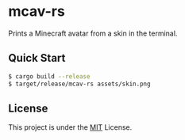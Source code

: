 # mcav-rs

Prints a Minecraft avatar from a skin in the terminal.

## Quick Start

```sh
$ cargo build --release
$ target/release/mcav-rs assets/skin.png
```

## License

This project is under the [MIT](./LICENSE) License.
